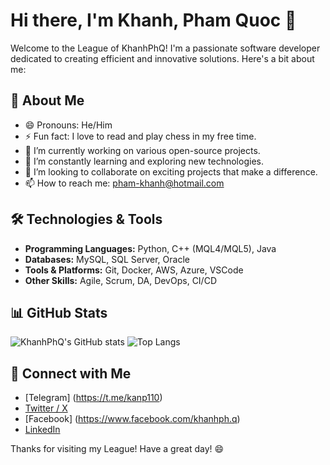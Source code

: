# Hi there, I'm Khanh, Pham Quoc 👋

Welcome to the League of KhanhPhQ!
I'm a passionate software developer dedicated to creating efficient and innovative solutions. Here's a bit about me:

## 🚀 About Me

- 😄 Pronouns: He/Him
- ⚡ Fun fact: I love to read and play chess in my free time.
- 🔭 I’m currently working on various open-source projects.
- 🌱 I’m constantly learning and exploring new technologies.
- 👯 I’m looking to collaborate on exciting projects that make a difference.
- 📫 How to reach me: [pham-khanh@hotmail.com](mailto:pham-khanh@hotmail.com)

## 🛠️ Technologies & Tools

- **Programming Languages:** Python, C++ (MQL4/MQL5), Java
- **Databases:** MySQL, SQL Server, Oracle
- **Tools & Platforms:** Git, Docker, AWS, Azure, VSCode
- **Other Skills:** Agile, Scrum, DA, DevOps, CI/CD

## 📊 GitHub Stats

![KhanhPhQ's GitHub stats](https://github-readme-stats.vercel.app/api?username=KhanhPhQ&show_icons=true&theme=radical)
![Top Langs](https://github-readme-stats.vercel.app/api/top-langs/?username=KhanhPhQ&layout=compact&theme=radical)

## 🔗 Connect with Me

- [Telegram] (https://t.me/kanp110)
- [Twitter / X](https://x.com/KhanhPQ110)
- [Facebook] (https://www.facebook.com/khanhph.q)
- [LinkedIn](https://www.linkedin.com/in/khanhphq)

Thanks for visiting my League! Have a great day! 😄

